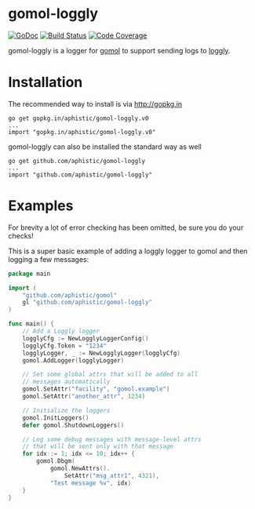 gomol-loggly
============

[![GoDoc](https://godoc.org/github.com/aphistic/gomol-loggly?status.svg)](https://godoc.org/github.com/aphistic/gomol-loggly)
[![Build Status](https://img.shields.io/travis/aphistic/gomol-loggly.svg)](https://travis-ci.org/aphistic/gomol-loggly)
[![Code Coverage](https://img.shields.io/codecov/c/github/aphistic/gomol-loggly.svg)](http://codecov.io/github/aphistic/gomol-loggly?branch=master)

gomol-loggly is a logger for [gomol](https://github.com/aphistic/gomol) to support sending logs to [loggly](https://www.loggly.com/).

Installation
============

The recommended way to install is via http://gopkg.in

    go get gopkg.in/aphistic/gomol-loggly.v0
    ...
    import "gopkg.in/aphistic/gomol-loggly.v0"

gomol-loggly can also be installed the standard way as well

    go get github.com/aphistic/gomol-loggly
    ...
    import "github.com/aphistic/gomol-loggly"

Examples
========

For brevity a lot of error checking has been omitted, be sure you do your checks!

This is a super basic example of adding a loggly logger to gomol and then logging a few messages:

```go
package main

import (
	"github.com/aphistic/gomol"
	gl "github.com/aphistic/gomol-loggly"
)

func main() {
	// Add a Loggly logger
	logglyCfg := NewLogglyLoggerConfig()
	logglyCfg.Token = "1234"
	logglyLogger, _ := NewLogglyLogger(logglyCfg)
	gomol.AddLogger(logglyLogger)

	// Set some global attrs that will be added to all
	// messages automatically
	gomol.SetAttr("facility", "gomol.example")
	gomol.SetAttr("another_attr", 1234)

	// Initialize the loggers
	gomol.InitLoggers()
	defer gomol.ShutdownLoggers()

	// Log some debug messages with message-level attrs
	// that will be sent only with that message
	for idx := 1; idx <= 10; idx++ {
		gomol.Dbgm(
			gomol.NewAttrs().
				SetAttr("msg_attr1", 4321),
			"Test message %v", idx)
	}
}

```

